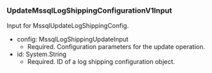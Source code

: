 ### UpdateMssqlLogShippingConfigurationV1Input
Input for MssqlUpdateLogShippingConfig.

- config: MssqlLogShippingUpdateInput
  - Required. Configuration parameters for the update operation.
- id: System.String
  - Required. ID of a log shipping configuration object.
